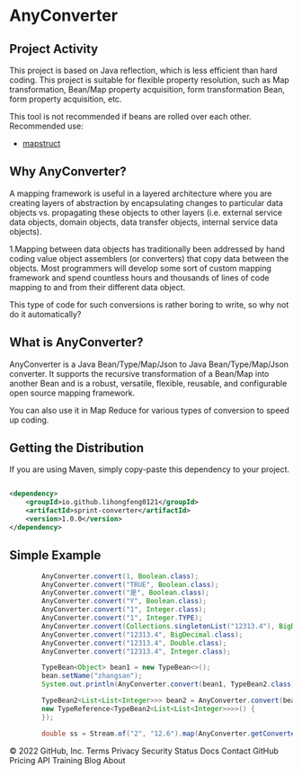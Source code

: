 # AnyConverter

## Project Activity

This project is based on Java reflection, which is less efficient than hard coding. This project is suitable for
flexible property resolution, such as Map transformation, Bean/Map property acquisition, form transformation Bean, form
property acquisition, etc.

This tool is not recommended if beans are rolled over each other. Recommended use:

- [mapstruct](https://github.com/mapstruct/mapstruct)

## Why AnyConverter?

A mapping framework is useful in a layered architecture where you are creating layers of abstraction by encapsulating
changes to particular data objects vs. propagating these objects to other layers (i.e. external service data objects,
domain objects, data transfer objects, internal service data objects).

1.Mapping between data objects has traditionally been addressed by hand coding value object assemblers (or converters)
that copy data between the objects. Most programmers will develop some sort of custom mapping framework and spend
countless hours and thousands of lines of code mapping to and from their different data object.

This type of code for such conversions is rather boring to write, so why not do it automatically?

## What is AnyConverter?

AnyConverter is a Java Bean/Type/Map/Json to Java Bean/Type/Map/Json converter. It supports the recursive transformation
of a Bean/Map into another Bean and is a robust, versatile, flexible, reusable, and configurable open source mapping
framework.

You can also use it in Map Reduce for various types of conversion to speed up coding.

## Getting the Distribution

If you are using Maven, simply copy-paste this dependency to your project.

```XML

<dependency>
    <groupId>io.github.lihongfeng0121</groupId>
    <artifactId>sprint-converter</artifactId>
    <version>1.0.0</version>
</dependency>
```

## Simple Example

```Java
        AnyConverter.convert(1, Boolean.class);
        AnyConverter.convert("TRUE", Boolean.class);
        AnyConverter.convert("是", Boolean.class);
        AnyConverter.convert("Y", Boolean.class);
        AnyConverter.convert("1", Integer.class);
        AnyConverter.convert("1", Integer.TYPE);
        AnyConverter.convert(Collections.singletonList("12313.4"), BigDecimal.class);
        AnyConverter.convert("12313.4", BigDecimal.class);
        AnyConverter.convert("12313.4", Double.class);
        AnyConverter.convert("12313.4", Integer.class);

        TypeBean<Object> bean1 = new TypeBean<>();
        bean.setName("zhangsan");
        System.out.println(AnyConverter.convert(bean1, TypeBean2.class));

        TypeBean2<List<List<Integer>>> bean2 = AnyConverter.convert(bean1,
        new TypeReference<TypeBean2<List<List<Integer>>>>() {
        });

        double ss = Stream.of("2", "12.6").map(AnyConverter.getConverter(String.class, Double.TYPE).asfunc()).reduce(Double::sum).get();
```

© 2022 GitHub, Inc. Terms Privacy Security Status Docs Contact GitHub Pricing API Training Blog About
